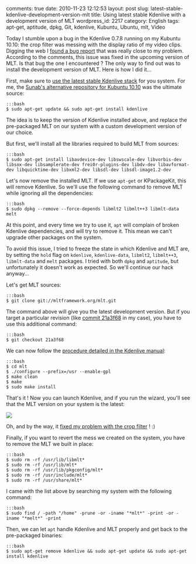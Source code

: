 comments: true
date: 2010-11-23 12:12:53
layout: post
slug: latest-stable-kdenlive-development-version-mlt
title: Using latest stable Kdenlive with a development version of MLT
wordpress_id: 2217
category: English
tags: apt-get, aptitude, dpkg, Git, kdenlive, Kubuntu, Ubuntu, mlt, Video

Today I stumble upon a bug in the Kdenlive 0.7.8 running on my Kubuntu 10.10: the crop filter was messing with the display ratio of my video clips. Digging the web I [found a bug report](http://www.kdenlive.org/mantis/view.php?id=1814) that was really close to my problem. According to the comments, this issue was fixed in the upcoming version of MLT. Is that bug the one I encountered ? The only way to find out was to install the development version of MLT. Here is how I did it...

First, make sure to [use the latest stable Kdenlive stack](http://www.kdenlive.org/download-kdenlive-0) for you system. For me, the [Sunab's alternative repository for Kubuntu 10.10](https://launchpad.net/~sunab/+archive/kdenlive-release/?field.series_filter=maverick) was the ultimate source:

    :::bash
    $ sudo apt-get update && sudo apt-get install kdenlive

The idea is to keep the version of Kdenlive installed above, and replace the pre-packaged MLT on our system with a custom development version of our choice.

But first, we'll install all the libraries required to build MLT from sources:

    :::bash
    $ sudo apt-get install libavdevice-dev libswscale-dev libvorbis-dev libsox-dev libsamplerate-dev frei0r-plugins-dev libdv-dev libavformat-dev libquicktime-dev libxml2-dev libsdl-dev libsdl-image1.2-dev

Let's now remove the installed MLT. If we use `apt-get` or KPackageKit, this will remove Kdenlive. So we'll use the following command to remove MLT while ignoring all the dependencies:

    :::bash
    $ sudo dpkg --remove --force-depends libmlt2 libmlt++3 libmlt-data melt

At this point, and every time we try to use it, `apt` will complain of broken Kdenlive dependencies, and will try to remove it. This mean we can't upgrade other packages on the system.

To avoid this issue, I tried to freeze the state in which Kdenlive and MLT are, by setting the `hold` flag on `kdenlive`, `kdenlive-data`, `libmlt2`, `libmlt++3`, `libmlt-data` and `melt` packages. I tried with both `dpkg` and `aptitude`, but unfortunately it doesn't work as expected. So we'll continue our hack anyway...

Let's get MLT sources:

    :::bash
    $ git clone git://mltframework.org/mlt.git

The command above will give you the latest development version. But if you target a particular revision (like [commit 21a3f68](http://mltframework.org/gitweb/mlt.git?p=mltframework.org/mlt.git;a=commit;h=21a3f68d56ce1237eb6510cdf03ebfc40b5641c2) in my case), you have to use this additional command:

    :::bash
    $ git checkout 21a3f68

We can now follow the [procedure detailed in the Kdenlive manual](http://www.kdenlive.org/user-manual/downloading-and-installing-kdenlive/installing-source/installing-mlt-rendering-engine):

    :::bash
    $ cd mlt
    $ ./configure --prefix=/usr --enable-gpl
    $ make clean
    $ make
    $ sudo make install

That's it ! Now you can launch Kdenlive, and if you run the wizard, you'll see that the MLT version on your system is the latest:

![](http://kevin.deldycke.com/wp-content/uploads/2010/10/kdenlive-with-mlt-dev.png)

Oh, and by the way, it [fixed my problem with the crop filter](http://mltframework.org/gitweb/mlt.git?p=mltframework.org/mlt.git;a=commitdiff;h=21a3f68d56ce1237eb6510cdf03ebfc40b5641c2) ! :)

Finally, if you want to revert the mess we created on the system, you have to remove the MLT we built in place:

    :::bash
    $ sudo rm -rf /usr/lib/libmlt*
    $ sudo rm -rf /usr/lib/mlt*
    $ sudo rm -rf /usr/lib/pkgconfig/mlt*
    $ sudo rm -rf /usr/include/mlt*
    $ sudo rm -rf /usr/share/mlt*

I came with the list above by searching my system with the following command:

    :::bash
    $ sudo find / -path "/home" -prune -or -iname "*mlt*" -print -or -iname "*melt*" -print

Then, we can let `apt` handle Kdenlive and MLT properly and get back to the pre-packaged binaries:

    :::bash
    $ sudo apt-get remove kdenlive && sudo apt-get update && sudo apt-get install kdenlive

